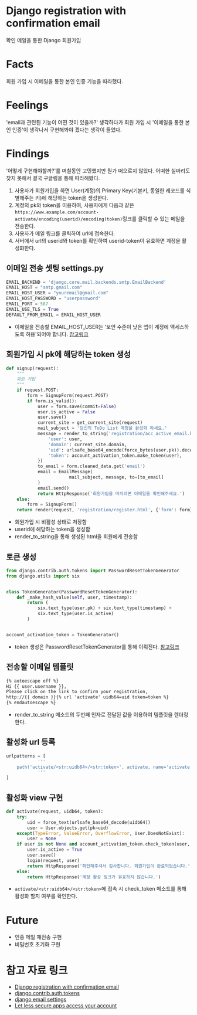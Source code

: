 # Django registration with confirmation email
확인 메일을 통한 Django 회원가입

# Facts
회원 가입 시 이메일을 통한 본인 인증 기능을 따라했다.

# Feelings
'email과 관련된 기능이 어떤 것이 있을까?' 생각하다가 회원 가입 시 '이메일을 통한 본인 인증'이 생각나서 구현해봐야 겠다는 생각이 들었다.

# Findings
'어떻게 구현해야할까?'를 며칠동안 고민했지만 뭔가 떠오르지 않았다. 어떠한 실마리도 찾지 못해서 결국 구글링을 통해 따라해봤다.

1. 사용자가 회원가입을 하면 User(계정)의 Primary Key(기본키, 동일한 레코드를 식별해주는 키)에 해당하는 token을 생성한다.
1. 계정의 pk와 token을 이용하여, 사용자에게 다음과 같은
`https://www.example.com/account-activate/encoding(userid)/encoding(token)`링크를 클릭할 수 있는 메일을 전송한다.
1. 사용자가 메일 링크를 클릭하여 url에 접속한다.
1. 서버에서 url의 userid와 token를 확인하여 userid-token이 유효하면 계정을 활성화한다.

## 이메일 전송 셋팅 settings.py
```python
EMAIL_BACKEND = 'django.core.mail.backends.smtp.EmailBackend'
EMAIL_HOST = "smtp.gmail.com"
EMAIL_HOST_USER = "youremail@gmail.com"
EMAIL_HOST_PASSWORD = "userpassword"
EMAIL_PORT = 587
EMAIL_USE_TLS = True
DEFAULT_FROM_EMAIL = EMAIL_HOST_USER
```
- 이메일을 전송할 EMAIL_HOST_USER는 '보안 수준이 낮은 앱이 계정에 액세스하도록 허용'되어야 합니다.
[참고링크](https://support.google.com/accounts/answer/6010255?hl=ko)

## 회원가입 시 pk에 해당하는 token 생성
```python
def signup(request):
    """
    회원 가입
    """
    if request.POST:
        form = SignupForm(request.POST)
        if form.is_valid():
            user = form.save(commit=False)
            user.is_active = False
            user.save()
            current_site = get_current_site(request)
            mail_subject = '당신의 ToDo List 계정을 활성화 하세요.'
            message = render_to_string('registration/acc_active_email.html', {
                'user': user,
                'domain': current_site.domain,
                'uid': urlsafe_base64_encode(force_bytes(user.pk)).decode(),
                'token': account_activation_token.make_token(user),
            })
            to_email = form.cleaned_data.get('email')
            email = EmailMessage(
                        mail_subject, message, to=[to_email]
            )
            email.send()
            return HttpResponse('회원가입을 마치려면 이메일을 확인해주세요.')
    else:
        form = SignupForm()
    return render(request, 'registration/register.html', {'form': form})
```
- 회원가입 시 비활성 상태로 저장함
- userid에 해당하는 token을 생성함
- render_to_string을 통해 생성된 html을 회원에게 전송함
 
## 토큰 생성
```python
from django.contrib.auth.tokens import PasswordResetTokenGenerator
from django.utils import six


class TokenGenerator(PasswordResetTokenGenerator):
    def _make_hash_value(self, user, timestamp):
        return (
            six.text_type(user.pk) + six.text_type(timestamp) +
            six.text_type(user.is_active)
        )


account_activation_token = TokenGenerator()
```
- token 생성은 PasswordResetTokenGenerator를 통해 이뤄진다.
[참고링크](https://github.com/django/django/blob/master/django/contrib/auth/tokens.py)
 
 ## 전송할 이메일 템플릿
```html
{% autoescape off %}
Hi {{ user.username }},
Please click on the link to confirm your registration,
http://{{ domain }}{% url 'activate' uidb64=uid token=token %}
{% endautoescape %}
```
- render_to_string 메소드의 두번째 인자로 전달된 값을 이용하여 템플릿을 렌더링한다.

## 활성화 url 등록
```python
urlpatterns = [
            '''
    path('activate/<str:uidb64>/<str:token>', activate, name='activate'),
            '''
]
```

## 활성화 view 구현
```python
def activate(request, uidb64, token):
    try:
        uid = force_text(urlsafe_base64_decode(uidb64))
        user = User.objects.get(pk=uid)
    except(TypeError, ValueError, OverflowError, User.DoesNotExist):
        user = None
    if user is not None and account_activation_token.check_token(user, token):
        user.is_active = True
        user.save()
        login(request, user)
        return HttpResponse('확인해주셔서 감사합니다. 회원가입이 완료되었습니다.')
    else:
        return HttpResponse('계정 활성 링크가 유효하지 않습니다.')
```
- `activate/<str:uidb64>/<str:token>`에 접속 시 check_token 메소드를 통해 활성화 할지 여부를 확인한다. 

# Future
- 인증 메일 재전송 구현
- 비밀번호 초기화 구현

# 참고 자료 링크
- [Django registration with confirmation email](https://medium.com/@frfahim/django-registration-with-confirmation-email-bb5da011e4ef)
- [django.contrib.auth.tokens](https://github.com/django/django/blob/master/django/contrib/auth/tokens.py)
- [django email settings](https://docs.djangoproject.com/en/2.2/topics/email/#smtp-backend)
- [Let less secure apps access your account](https://support.google.com/accounts/answer/6010255?hl=ko)